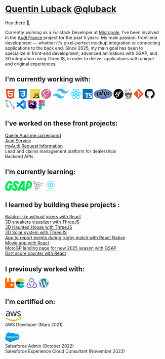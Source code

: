 # [Quentin Luback](https://www.linkedin.com/in/quentin-luback/) [@qluback](https://www.linkedin.com/in/quentin-luback/)

Hey there 👋,

Currently working as a Fullstack Developer at [Micropole](https://www.micropole.com/), I've been involved in the [Audi France](https://www.audi.fr) project for the past 5 years.
My main passion: front-end development — whether it's pixel-perfect mockup integration or connecting applications to the back end.
Since 2025, my main goal has been to specialize in front-end development, advanced animations with GSAP, and 3D integration using ThreeJS, in order to deliver applications with unique and original experiences.

<!--
**qluback/qluback** is a ✨ _special_ ✨ repository because its `README.md` (this file) appears on your GitHub profile.

Here are some ideas to get you started:

- 🔭 I’m currently working on ...
- 🌱 I’m currently learning ...
- 👯 I’m looking to collaborate on ...
- 🤔 I’m looking for help with ...
- 💬 Ask me about ...
- 📫 How to reach me: ...
- 😄 Pronouns: ...
- ⚡ Fun fact: ...
-->

## I'm currently working with:

<a href="https://en.wikipedia.org/wiki/HTML" title="HTML"><img src="img/html.png" /></a>
<a href="https://en.wikipedia.org/wiki/CSS" title="CSS"><img src="img/css.png" /></a>
<a href="https://en.wikipedia.org/wiki/JavaScript" title="JavaScript"><img src="img/javascript.png" /></a>
<a href="https://sass-lang.com/" title="SASS"><img src="img/sass.png" /></a>
<a href="https://tailwindcss.com/" title="TailwindCSS"><img src="img/tailwindcss.png" /></a>
<a href="https://react.dev/" title="React"><img src="img/react.png" /></a>
<a href="https://www.typescriptlang.org/" title="TypeScript"><img src="img/typescript.png" /></a>
<a href="https://www.php.net/" title="PHP"><img src="img/php.png" /></a>
<a href="https://symfony.com/" title="Symfony"><img src="img/symfony.png" /></a>
<a href="https://getcomposer.org/" title="Composer"><img src="img/composer.png" /></a>
<a href="https://git-scm.com/" title="Git"><img src="img/git.png" /></a>
<a href="https://github.com/" title="Github"><img src="img/github.png" /></a>
<a href="https://www.mysql.com/" title="MySQL"><img src="img/mysql.png" /></a>
<a href="https://code.visualstudio.com/" title="Visual Studio Code"><img src="img/vscode.png" /></a>
<a href="https://www.jetbrains.com/phpstorm/" title="PHPStorm"><img src="img/phpstorm.png" /></a>
<a href="https://www.figma.com/" title="Figma"><img src="img/figma.png" /></a>

## I've worked on these front projects:

[Quelle Audi me correspond](https://quelle-audi-me-correspond.audifrance.fr/)<br>
[Audi Service](https://service.audifrance.fr/)<br>
[myAudi Request Information](https://france.my.audi.com/information)<br>
Lead and claims management platform for dealerships<br>
Backend APIs<br>

## I'm currently learning:

<a href="https://gsap.com/" title="GSAP"><img src="img/gsap.png" /></a>
<a href="https://threejs.org/" title="ThreeJS"><img src="img/threejs.png" /></a>
<a href="https://reactnative.dev/" title="React Native"><img src="img/reactnative.png" /></a>

## I learned by building these projects :

[Balatro-like without jokers with React](https://qluback-balatro.netlify.app/)<br>
[3D sneakers visualizer with ThreeJS](https://qluback-sneaker-shop.netlify.app/)<br>
[3D Haunted House with ThreeJS](https://qluback-haunted-house-3d.netlify.app/)<br>
[3D Solar system with ThreeJS](https://qluback-solar-system-3d.netlify.app/)<br>
[App to report events during rugby match with React Native](https://github.com/qluback/rugby-live-reporting-app)<br>
[Movie app with React](https://github.com/qluback/movie-app)<br>
[MotoGP landing page for new 2025 season with GSAP](https://github.com/qluback/motogp-landing-page)<br>
[Dart score counter with React](https://github.com/qluback/dart-app)<br>

## I previously worked with:

<a href="https://www.rabbitmq.com/" title="RabbitMQ"><img src="img/rabbitmq.png" /></a>
<a href="https://www.elastic.co" title="Elastic Search"><img src="img/elasticsearch.png" /></a>
<a href="https://redux.js.org/" title="Redux"><img src="img/redux.png" /></a>
<a href="https://wordpress.org/" title="WordPress"><img src="img/wordpress.png" /></a>

## I'm certified on:

<a href="https://aws.amazon.com/" title="AWS"><img src="img/aws.png" /></a><br>
AWS Developer (Mars 2021)<br><br>
<a href="https://www.salesforce.com/" title="Salesforce"><img src="img/salesforce.png" /></a><br>
Salesforce Admin (October 2022)<br>
Salesforce Experience Cloud Consultant (November 2023)
